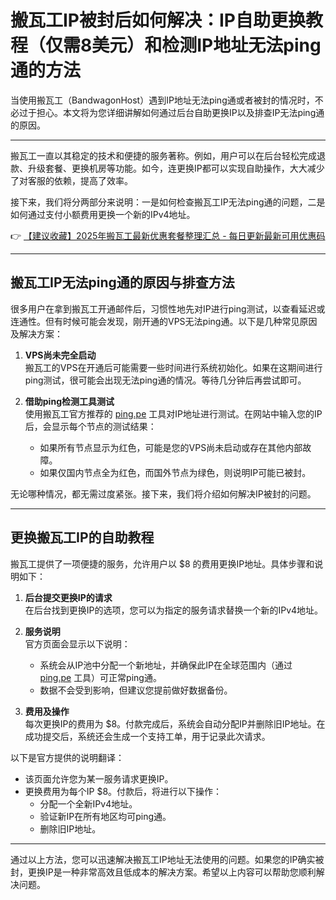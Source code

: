 # 搬瓦工IP被封后如何解决：IP自助更换教程（仅需8美元）和检测IP地址无法ping通的方法

当使用搬瓦工（BandwagonHost）遇到IP地址无法ping通或者被封的情况时，不必过于担心。本文将为您详细讲解如何通过后台自助更换IP以及排查IP无法ping通的原因。

---

搬瓦工一直以其稳定的技术和便捷的服务著称。例如，用户可以在后台轻松完成退款、升级套餐、更换机房等功能。如今，连更换IP都可以实现自助操作，大大减少了对客服的依赖，提高了效率。

接下来，我们将分两部分来说明：一是如何检查搬瓦工IP无法ping通的问题，二是如何通过支付小额费用更换一个新的IPv4地址。

👉 [【建议收藏】2025年搬瓦工最新优惠套餐整理汇总 - 每日更新最新可用优惠码](https://bit.ly/banwagon)

---

## 搬瓦工IP无法ping通的原因与排查方法

很多用户在拿到搬瓦工开通邮件后，习惯性地先对IP进行ping测试，以查看延迟或连通性。但有时候可能会发现，刚开通的VPS无法ping通。以下是几种常见原因及解决方案：

1. **VPS尚未完全启动**  
   搬瓦工的VPS在开通后可能需要一些时间进行系统初始化。如果在这期间进行ping测试，很可能会出现无法ping通的情况。等待几分钟后再尝试即可。

2. **借助ping检测工具测试**  
   使用搬瓦工官方推荐的 [ping.pe](https://ping.pe) 工具对IP地址进行测试。在网站中输入您的IP后，会显示每个节点的测试结果：
   - 如果所有节点显示为红色，可能是您的VPS尚未启动或存在其他内部故障。
   - 如果仅国内节点全为红色，而国外节点为绿色，则说明IP可能已被封。

无论哪种情况，都无需过度紧张。接下来，我们将介绍如何解决IP被封的问题。

---

## 更换搬瓦工IP的自助教程

搬瓦工提供了一项便捷的服务，允许用户以 $8 的费用更换IP地址。具体步骤和说明如下：

1. **后台提交更换IP的请求**  
   在后台找到更换IP的选项，您可以为指定的服务请求替换一个新的IPv4地址。

2. **服务说明**  
   官方页面会显示以下说明：
   - 系统会从IP池中分配一个新地址，并确保此IP在全球范围内（通过 [ping.pe](https://ping.pe) 工具）可正常ping通。
   - 数据不会受到影响，但建议您提前做好数据备份。

3. **费用及操作**  
   每次更换IP的费用为 $8。付款完成后，系统会自动分配IP并删除旧IP地址。在成功提交后，系统还会生成一个支持工单，用于记录此次请求。

以下是官方提供的说明翻译：
- 该页面允许您为某一服务请求更换IP。
- 更换费用为每个IP $8。付款后，将进行以下操作：
  - 分配一个全新IPv4地址。
  - 验证新IP在所有地区均可ping通。
  - 删除旧IP地址。

---

通过以上方法，您可以迅速解决搬瓦工IP地址无法使用的问题。如果您的IP确实被封，更换IP是一种非常高效且低成本的解决方案。希望以上内容可以帮助您顺利解决问题。